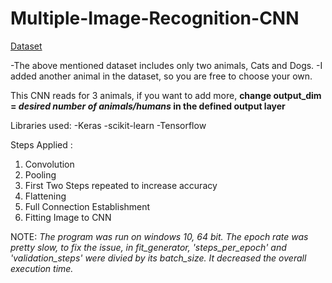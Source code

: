 # Multiple-Image-Recognition-CNN

  
[Dataset](http://www.superdatascience.com/wp-content/uploads/2017/04/Convolutional_Neural_Networks.zip)

-The above mentioned dataset includes only two animals, Cats and Dogs. 
-I added another animal in the dataset, so you are free to choose your own.

This CNN reads for 3 animals, if you want to add more, 
**change output_dim = *desired number of animals/humans* in the defined output layer**

Libraries used: 
-Keras 
-scikit-learn 
-Tensorflow


Steps Applied : 
1. Convolution 
2. Pooling 
3. First Two Steps repeated to increase accuracy 
4. Flattening 
5. Full Connection Establishment 
6. Fitting Image to CNN


NOTE: *The program was run on windows 10, 64 bit. The epoch rate was pretty slow, to fix the issue, in fit_generator, 'steps_per_epoch' and 'validation_steps' were divied by its batch_size. It decreased the overall execution time.*
